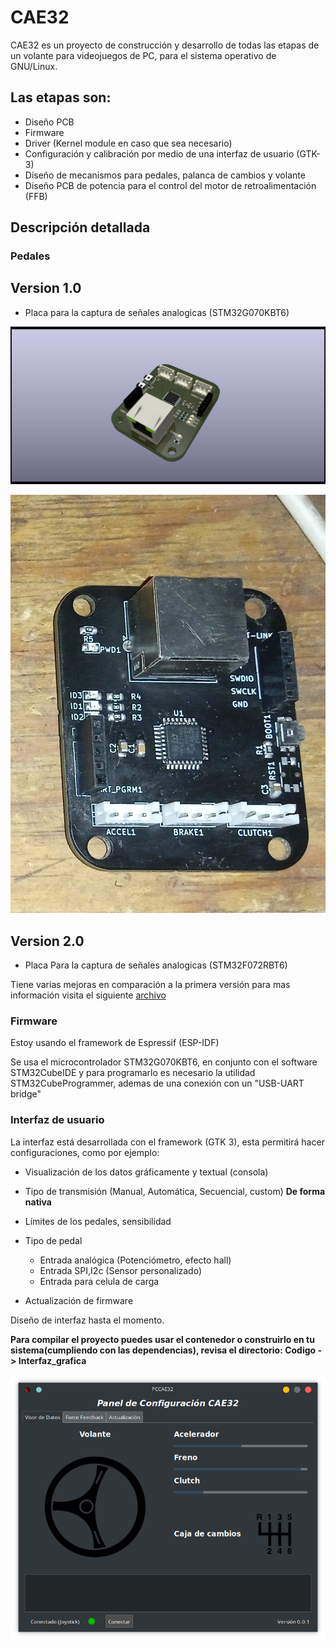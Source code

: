 # CAE32

CAE32 es un proyecto de construcción y desarrollo de todas las etapas de un volante para videojuegos de PC,
para el sistema operativo de GNU/Linux.

## Las etapas son:

* Diseño PCB
* Firmware
* Driver (Kernel module en caso que sea necesario)
* Configuración y calibración por medio de una interfaz de usuario (GTK-3)
* Diseño de mecanismos para pedales, palanca de cambios y volante
* Diseño PCB de potencia para el control del motor de retroalimentación (FFB)

## Descripción detallada

### Pedales

## Version 1.0

- Placa para la captura de señales analogicas (STM32G070KBT6)

![Señales](./Esquematicos/CAE32_PCB/Pedals/Pedals.png)

![PCB_señales](./Esquematicos/CAE32_PCB/Pedals/Pedals.jpg)

## Version 2.0

- Placa Para la captura de señales analogicas (STM32F072RBT6)

Tiene varias mejoras en comparación a la primera versión para mas información visita
el siguiente [archivo](./Esquematicos/CAE32_PCB/Pedals/README.md)

### Firmware

Estoy usando el framework de Espressif (ESP-IDF)

Se usa el microcontrolador STM32G070KBT6, en conjunto con el software
STM32CubeIDE y para programarlo es necesario la utilidad STM32CubeProgrammer,
ademas de una conexión con un "USB-UART bridge"

### Interfaz de usuario

La interfaz está desarrollada con el framework (GTK 3), esta permitirá hacer configuraciones, como por ejemplo:

* Visualización de los datos gráficamente y textual (consola)
* Tipo de transmisión (Manual, Automática, Secuencial, custom) **De forma nativa**
* Límites de los pedales, sensibilidad 
* Tipo de pedal
	* Entrada analógica (Potenciómetro, efecto hall)
	* Entrada SPI,I2c (Sensor personalizado)
	* Entrada para celula de carga

* Actualización de firmware

Diseño de interfaz hasta el momento.

**Para compilar el proyecto puedes usar el contenedor o construirlo en tu sistema(cumpliendo con las dependencias),
revisa el directorio: Codigo -> Interfaz_grafica**

![interfaz](./Codigo/Interfaz_grafica/Previa.png)
